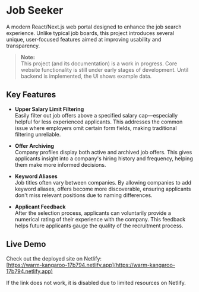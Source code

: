 
# Job Seeker

A modern React/Next.js web portal designed to enhance the job search experience. Unlike typical job boards, this project introduces several unique, user-focused features aimed at improving usability and transparency.

> **Note:**  
> This project (and its documentation) is a work in progress. Core website functionality is still under early stages of development.
> Until backend is implemented, the UI shows example data.

## Key Features

- **Upper Salary Limit Filtering**  
    Easily filter out job offers above a specified salary cap—especially helpful for less experienced applicants. This addresses the common issue where employers omit certain form fields, making traditional filtering unreliable.

- **Offer Archiving**  
    Company profiles display both active and archived job offers. This gives applicants insight into a company's hiring history and frequency, helping them make more informed decisions.

- **Keyword Aliases**  
    Job titles often vary between companies. By allowing companies to add keyword aliases, offers become more discoverable, ensuring applicants don't miss relevant positions due to naming differences.

- **Applicant Feedback**  
    After the selection process, applicants can voluntarily provide a numerical rating of their experience with the company. This feedback helps future applicants gauge the quality of the recruitment process.


## Live Demo

Check out the deployed site on Netlify:  
[https://warm-kangaroo-17b794.netlify.app](https://warm-kangaroo-17b794.netlify.app)

If the link does not work, it is disabled due to limited resources on Netlify.
